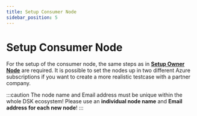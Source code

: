 ```yaml
---
title: Setup Consumer Node
sidebar_position: 5
---
```


# Setup Consumer Node

For the setup of the consumer node, the same steps as in [**Setup Owner Node**](./install-owner-node.md) are required. It is possible to set the nodes up in two different Azure subscriptions if you want to create a more realistic testcase with a partner company.

:::caution
The node name and Email address must be unique within the whole DSK ecosystem! Please use an **individual node name** and **Email address for each new node**!
:::

